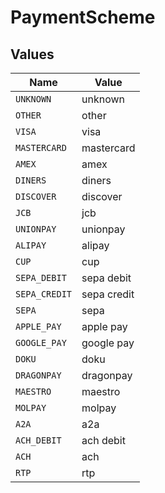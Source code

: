 # PaymentScheme


## Values

| Name          | Value         |
| ------------- | ------------- |
| `UNKNOWN`     | unknown       |
| `OTHER`       | other         |
| `VISA`        | visa          |
| `MASTERCARD`  | mastercard    |
| `AMEX`        | amex          |
| `DINERS`      | diners        |
| `DISCOVER`    | discover      |
| `JCB`         | jcb           |
| `UNIONPAY`    | unionpay      |
| `ALIPAY`      | alipay        |
| `CUP`         | cup           |
| `SEPA_DEBIT`  | sepa debit    |
| `SEPA_CREDIT` | sepa credit   |
| `SEPA`        | sepa          |
| `APPLE_PAY`   | apple pay     |
| `GOOGLE_PAY`  | google pay    |
| `DOKU`        | doku          |
| `DRAGONPAY`   | dragonpay     |
| `MAESTRO`     | maestro       |
| `MOLPAY`      | molpay        |
| `A2A`         | a2a           |
| `ACH_DEBIT`   | ach debit     |
| `ACH`         | ach           |
| `RTP`         | rtp           |